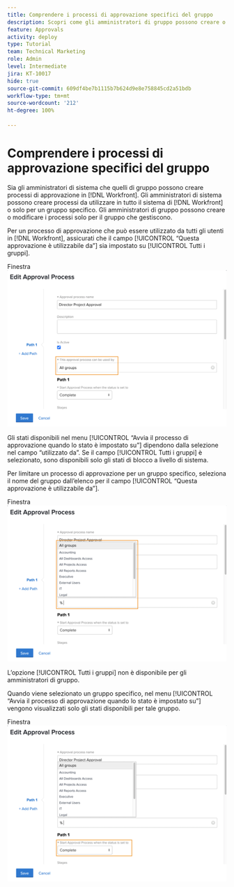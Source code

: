 ```yaml
---
title: Comprendere i processi di approvazione specifici del gruppo
description: Scopri come gli amministratori di gruppo possono creare o modificare i processi di approvazione per i gruppi che gestiscono.
feature: Approvals
activity: deploy
type: Tutorial
team: Technical Marketing
role: Admin
level: Intermediate
jira: KT-10017
hide: true
source-git-commit: 609df4be7b1115b7b624d9e8e758845cd2a51bdb
workflow-type: tm+mt
source-wordcount: '212'
ht-degree: 100%

---
```


# Comprendere i processi di approvazione specifici del gruppo

Sia gli amministratori di sistema che quelli di gruppo possono creare processi di approvazione in [!DNL Workfront]. Gli amministratori di sistema possono creare processi da utilizzare in tutto il sistema di [!DNL Workfront] o solo per un gruppo specifico. Gli amministratori di gruppo possono creare o modificare i processi solo per il gruppo che gestiscono.

Per un processo di approvazione che può essere utilizzato da tutti gli utenti in [!DNL Workfront], assicurati che il campo [!UICONTROL “Questa approvazione è utilizzabile da”] sia impostato su [!UICONTROL Tutti i gruppi].

Finestra ![[!UICONTROL Modifica processo di approvazione] con campo gruppo evidenziato](assets/admin-fund-approval-processes-1.png)

Gli stati disponibili nel menu [!UICONTROL “Avvia il processo di approvazione quando lo stato è impostato su”] dipendono dalla selezione nel campo “utilizzato da”. Se il campo [!UICONTROL Tutti i gruppi] è selezionato, sono disponibili solo gli stati di blocco a livello di sistema.

Per limitare un processo di approvazione per un gruppo specifico, seleziona il nome del gruppo dall’elenco per il campo [!UICONTROL “Questa approvazione è utilizzabile da”].

Finestra ![[!UICONTROL Modifica processo di approvazione] con campo gruppo espanso](assets/admin-fund-approval-processes-2.png)

L’opzione [!UICONTROL Tutti i gruppi] non è disponibile per gli amministratori di gruppo.

Quando viene selezionato un gruppo specifico, nel menu [!UICONTROL “Avvia il processo di approvazione quando lo stato è impostato su”] vengono visualizzati solo gli stati disponibili per tale gruppo.

Finestra ![[!UICONTROL Modifica processo di approvazione] con campo di stato evidenziato](assets/admin-fund-approval-processes-3.png)

